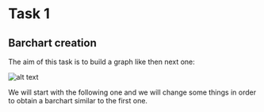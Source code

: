 # Task 1

## Barchart creation

The aim of this task is to build a graph like then next one:

![alt text](https://github.com/Chopinantonio/Modulo-07---Tarea-1/blob/master/Pictures/Gr%C3%A1fica%20Completa.png)

We will start with the following one and we will change some things in order to obtain a barchart similar to the first one.



